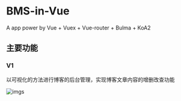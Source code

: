 # BMS-in-Vue

A app power by Vue + Vuex + Vue-router + Bulma + KoA2

## 主要功能

### V1

以可视化的方法进行博客的后台管理，实现博客文章内容的增删改查功能

![imgs](https://www.peterchen.club/imgs/BMS.png)